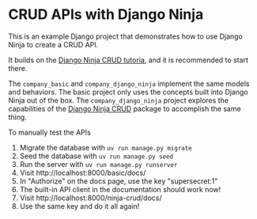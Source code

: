 # CRUD APIs with Django Ninja

This is an example Django project that demonstrates how to use Django Ninja to create a CRUD API.

It builds on the [Django Ninja CRUD tutoria](https://django-ninja.dev/tutorial/other/crud/), and it is recommended to
start there.

The `company_basic` and `company_django_ninja` implement the same models and behaviors. The basic project only uses the
concepts built into Django Ninja out of the box. The `company_django_ninja` project explores the capabilities of the
[Django Ninja CRUD](https://github.com/hbakri/django-ninja-crud) package to accomplish the same thing.

To manually test the APIs

1. Migrate the database with `uv run manage.py migrate`
2. Seed the database with `uv run manage.py seed`
3. Run the server with `uv run manage.py runserver`
4. Visit http://localhost:8000/basic/docs/
5. In "Authorize" on the docs page, use the key "supersecret:1"
6. The built-in API client in the documentation should work now!
7. Visit http://localhost:8000/ninja-crud/docs/
8. Use the same key and do it all again!
